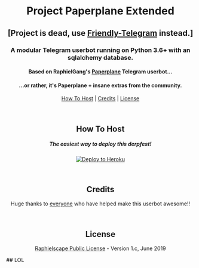 <h1 align="center">Project Paperplane Extended</h1>
<h2 align="center">[Project is dead, use <a href="https://friendly-telegram.gitlab.io">Friendly-Telegram</a> instead.]</h2>
<h3 align="center">A modular Telegram userbot running on Python 3.6+ with an sqlalchemy database.</h3>
<h4 align="center">Based on RaphielGang's <a href="https://github.com/MyPaperPlane/Telegram-UserBot">Paperplane</a> Telegram userbot...</h4>
<h4 align="center">...or rather, it's Paperplane + insane extras from the community.</h4>
<p align="center"><a href="#how-to-host">How To Host</a> | <a href="#credits">Credits</a> | <a href="#license">License</a></p>
<p align="center">&nbsp;</p>
<h2 align="center">How To Host</h2>
<h5 align="center">The easiest way to deploy this derpfest!</h5>
<p align="center"><a href="https://heroku.com/deploy"> <img src="https://www.herokucdn.com/deploy/button.svg" alt="Deploy to Heroku" /></a></p>
<p align="center">&nbsp;</p>
<h2 align="center">Credits</h2>
<p align="center">Huge thanks to <a href="https://github.com/AvinashReddy3108/PaperplaneExtended/graphs/contributors">everyone</a> who have helped make this userbot awesome!!</p>
<p align="center">&nbsp;</p>
<h2 align="center">License</h2>
<p align="center"><a href="https://github.com/AvinashReddy3108/PaperplaneExtended/blob/master/LICENSE">Raphielscape Public License</a> - Version 1.c, June 2019</p>
## LOL
